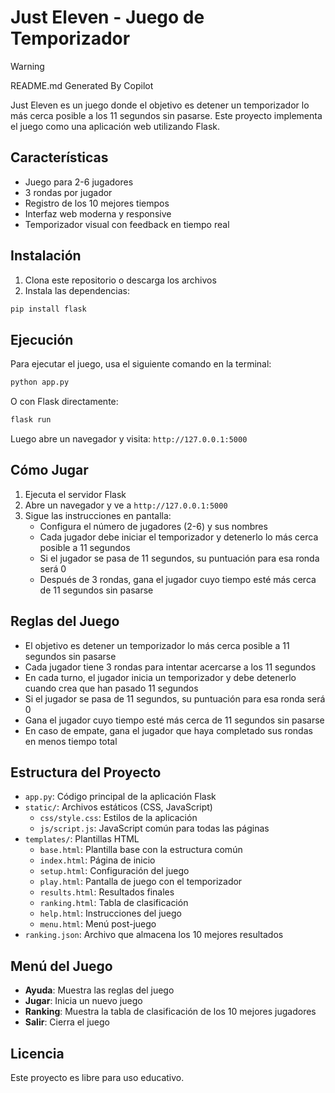 # Just Eleven - Juego de Temporizador
> [!warning]
>  README.md Generated By Copilot

Just Eleven es un juego donde el objetivo es detener un temporizador lo más cerca posible a los 11 segundos sin pasarse. Este proyecto implementa el juego como una aplicación web utilizando Flask.

## Características

- Juego para 2-6 jugadores
- 3 rondas por jugador
- Registro de los 10 mejores tiempos
- Interfaz web moderna y responsive
- Temporizador visual con feedback en tiempo real

## Instalación

1. Clona este repositorio o descarga los archivos
2. Instala las dependencias:

```bash
pip install flask
```

## Ejecución

Para ejecutar el juego, usa el siguiente comando en la terminal:

```bash
python app.py
```

O con Flask directamente:

```bash
flask run
```

Luego abre un navegador y visita: `http://127.0.0.1:5000`

## Cómo Jugar

1. Ejecuta el servidor Flask
2. Abre un navegador y ve a `http://127.0.0.1:5000`
3. Sigue las instrucciones en pantalla:
   - Configura el número de jugadores (2-6) y sus nombres
   - Cada jugador debe iniciar el temporizador y detenerlo lo más cerca posible a 11 segundos
   - Si el jugador se pasa de 11 segundos, su puntuación para esa ronda será 0
   - Después de 3 rondas, gana el jugador cuyo tiempo esté más cerca de 11 segundos sin pasarse

## Reglas del Juego

- El objetivo es detener un temporizador lo más cerca posible a 11 segundos sin pasarse
- Cada jugador tiene 3 rondas para intentar acercarse a los 11 segundos
- En cada turno, el jugador inicia un temporizador y debe detenerlo cuando crea que han pasado 11 segundos
- Si el jugador se pasa de 11 segundos, su puntuación para esa ronda será 0
- Gana el jugador cuyo tiempo esté más cerca de 11 segundos sin pasarse
- En caso de empate, gana el jugador que haya completado sus rondas en menos tiempo total

## Estructura del Proyecto

- `app.py`: Código principal de la aplicación Flask
- `static/`: Archivos estáticos (CSS, JavaScript)
  - `css/style.css`: Estilos de la aplicación
  - `js/script.js`: JavaScript común para todas las páginas
- `templates/`: Plantillas HTML
  - `base.html`: Plantilla base con la estructura común
  - `index.html`: Página de inicio
  - `setup.html`: Configuración del juego
  - `play.html`: Pantalla de juego con el temporizador
  - `results.html`: Resultados finales
  - `ranking.html`: Tabla de clasificación
  - `help.html`: Instrucciones del juego
  - `menu.html`: Menú post-juego
- `ranking.json`: Archivo que almacena los 10 mejores resultados

## Menú del Juego

- **Ayuda**: Muestra las reglas del juego
- **Jugar**: Inicia un nuevo juego
- **Ranking**: Muestra la tabla de clasificación de los 10 mejores jugadores
- **Salir**: Cierra el juego

## Licencia

Este proyecto es libre para uso educativo.
